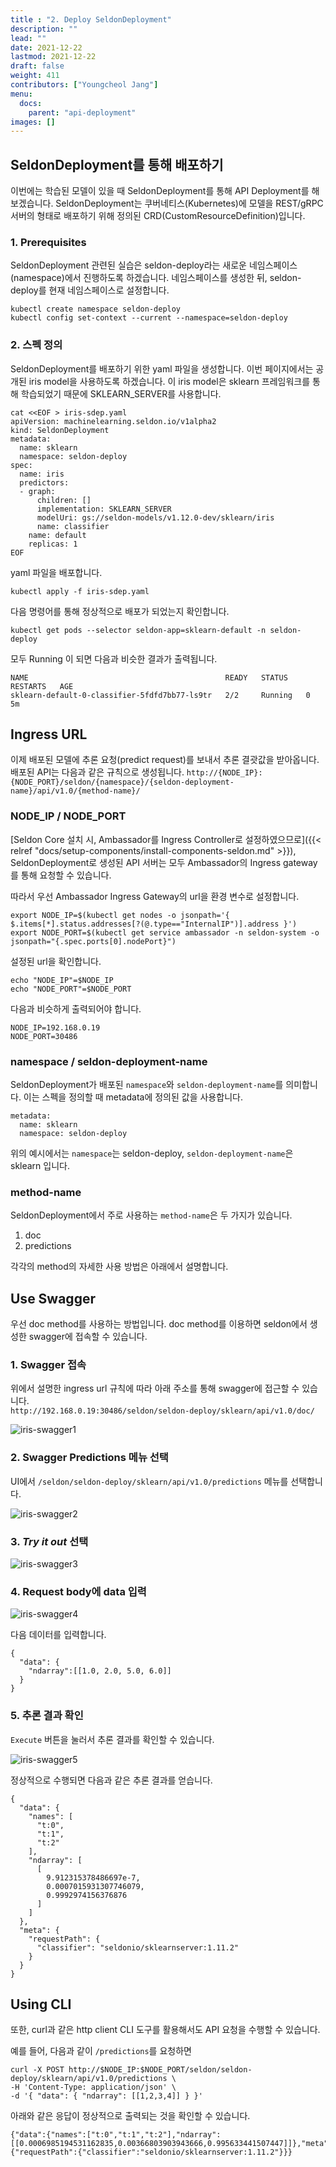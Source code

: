 ```yaml
---
title : "2. Deploy SeldonDeployment"
description: ""
lead: ""
date: 2021-12-22
lastmod: 2021-12-22
draft: false
weight: 411
contributors: ["Youngcheol Jang"]
menu:
  docs:
    parent: "api-deployment"
images: []
---
```


## SeldonDeployment를 통해 배포하기

이번에는 학습된 모델이 있을 때 SeldonDeployment를 통해 API Deployment를 해보겠습니다.
SeldonDeployment는 쿠버네티스(Kubernetes)에 모델을 REST/gRPC 서버의 형태로 배포하기 위해 정의된 CRD(CustomResourceDefinition)입니다.

### 1. Prerequisites

SeldonDeployment 관련된 실습은 seldon-deploy라는 새로운 네임스페이스(namespace)에서 진행하도록 하겠습니다.
네임스페이스를 생성한 뒤, seldon-deploy를 현재 네임스페이스로 설정합니다.

```text
kubectl create namespace seldon-deploy
kubectl config set-context --current --namespace=seldon-deploy
```

### 2. 스펙 정의

SeldonDeployment를 배포하기 위한 yaml 파일을 생성합니다.
이번 페이지에서는 공개된 iris model을 사용하도록 하겠습니다.
이 iris model은 sklearn 프레임워크를 통해 학습되었기 때문에 SKLEARN_SERVER를 사용합니다.

```text
cat <<EOF > iris-sdep.yaml
apiVersion: machinelearning.seldon.io/v1alpha2
kind: SeldonDeployment
metadata:
  name: sklearn
  namespace: seldon-deploy
spec:
  name: iris
  predictors:
  - graph:
      children: []
      implementation: SKLEARN_SERVER
      modelUri: gs://seldon-models/v1.12.0-dev/sklearn/iris
      name: classifier
    name: default
    replicas: 1
EOF
```

yaml 파일을 배포합니다.

```text
kubectl apply -f iris-sdep.yaml
```

다음 명령어를 통해 정상적으로 배포가 되었는지 확인합니다.

```text
kubectl get pods --selector seldon-app=sklearn-default -n seldon-deploy
```

모두 Running 이 되면 다음과 비슷한 결과가 출력됩니다.

```text
NAME                                            READY   STATUS    RESTARTS   AGE
sklearn-default-0-classifier-5fdfd7bb77-ls9tr   2/2     Running   0          5m
```

## Ingress URL

이제 배포된 모델에 추론 요청(predict request)를 보내서 추론 결괏값을 받아옵니다.
배포된 API는 다음과 같은 규칙으로 생성됩니다.
`http://{NODE_IP}:{NODE_PORT}/seldon/{namespace}/{seldon-deployment-name}/api/v1.0/{method-name}/`

### NODE_IP / NODE_PORT

[Seldon Core 설치 시, Ambassador를 Ingress Controller로 설정하였으므로]({{< relref "docs/setup-components/install-components-seldon.md" >}}), SeldonDeployment로 생성된 API 서버는 모두 Ambassador의 Ingress gateway를 통해 요청할 수 있습니다.

따라서 우선 Ambassador Ingress Gateway의 url을 환경 변수로 설정합니다.

```text
export NODE_IP=$(kubectl get nodes -o jsonpath='{ $.items[*].status.addresses[?(@.type=="InternalIP")].address }')
export NODE_PORT=$(kubectl get service ambassador -n seldon-system -o jsonpath="{.spec.ports[0].nodePort}")
```

설정된 url을 확인합니다.

```text
echo "NODE_IP"=$NODE_IP
echo "NODE_PORT"=$NODE_PORT
```

다음과 비슷하게 출력되어야 합니다.

```text
NODE_IP=192.168.0.19
NODE_PORT=30486
```

### namespace / seldon-deployment-name

SeldonDeployment가 배포된 `namespace`와 `seldon-deployment-name`를 의미합니다.
이는 스펙을 정의할 때 metadata에 정의된 값을 사용합니다.

```text
metadata:
  name: sklearn
  namespace: seldon-deploy
```

위의 예시에서는 `namespace`는 seldon-deploy, `seldon-deployment-name`은 sklearn 입니다.

### method-name

SeldonDeployment에서 주로 사용하는 `method-name`은 두 가지가 있습니다.

1. doc
2. predictions

각각의 method의 자세한 사용 방법은 아래에서 설명합니다.

## Use Swagger

우선 doc method를 사용하는 방법입니다. doc method를 이용하면 seldon에서 생성한 swagger에 접속할 수 있습니다.

### 1. Swagger 접속

위에서 설명한 ingress url 규칙에 따라 아래 주소를 통해 swagger에 접근할 수 있습니다.  
`http://192.168.0.19:30486/seldon/seldon-deploy/sklearn/api/v1.0/doc/`

<p>
  <img src="/images/docs/api-deployment/iris-swagger1.png" title="iris-swagger1"/>
</p>

### 2. Swagger Predictions 메뉴 선택

UI에서 `/seldon/seldon-deploy/sklearn/api/v1.0/predictions` 메뉴를 선택합니다.

<p>
  <img src="/images/docs/api-deployment/iris-swagger2.png" title="iris-swagger2"/>
</p>

### 3. *Try it out* 선택

<p>
  <img src="/images/docs/api-deployment/iris-swagger3.png" title="iris-swagger3"/>
</p>

### 4. Request body에 data 입력

<p>
  <img src="/images/docs/api-deployment/iris-swagger4.png" title="iris-swagger4"/>
</p>

다음 데이터를 입력합니다.

```text
{
  "data": {
    "ndarray":[[1.0, 2.0, 5.0, 6.0]]
  }
}
```

### 5. 추론 결과 확인

`Execute` 버튼을 눌러서 추론 결과를 확인할 수 있습니다.

<p>
  <img src="/images/docs/api-deployment/iris-swagger5.png" title="iris-swagger5"/>
</p>

정상적으로 수행되면 다음과 같은 추론 결과를 얻습니다.

```text
{
  "data": {
    "names": [
      "t:0",
      "t:1",
      "t:2"
    ],
    "ndarray": [
      [
        9.912315378486697e-7,
        0.0007015931307746079,
        0.9992974156376876
      ]
    ]
  },
  "meta": {
    "requestPath": {
      "classifier": "seldonio/sklearnserver:1.11.2"
    }
  }
}
```

## Using CLI

또한, curl과 같은 http client CLI 도구를 활용해서도 API 요청을 수행할 수 있습니다.

예를 들어, 다음과 같이 `/predictions`를 요청하면

```text
curl -X POST http://$NODE_IP:$NODE_PORT/seldon/seldon-deploy/sklearn/api/v1.0/predictions \
-H 'Content-Type: application/json' \
-d '{ "data": { "ndarray": [[1,2,3,4]] } }'
```

아래와 같은 응답이 정상적으로 출력되는 것을 확인할 수 있습니다.

```text
{"data":{"names":["t:0","t:1","t:2"],"ndarray":[[0.0006985194531162835,0.00366803903943666,0.995633441507447]]},"meta":{"requestPath":{"classifier":"seldonio/sklearnserver:1.11.2"}}}
```
